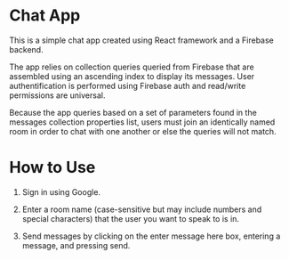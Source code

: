 # Chat App

This is a simple chat app created using React framework and a Firebase backend.

The app relies on collection queries queried from Firebase that are assembled using an ascending index to display its messages. User authentification is performed using Firebase auth and read/write permissions are universal.

Because the app queries based on a set of parameters found in the messages collection properties list, users must join an identically named room in order to chat with one another or else the queries will not match.

# How to Use

1. Sign in using Google.

2. Enter a room name (case-sensitive but may include numbers and special characters) that the user you want to speak to is in.

3. Send messages by clicking on the enter message here box, entering a message, and pressing send.
